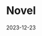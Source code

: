 ---
title: Novel
fulltitle: Novel

date: 2023-12-23

tags:
- 2023
characters:
- tzipora
categories:
- sketch
keywords:
- 2023

url: /stories/novel/

toc: false

image: /images/fullres/lingua.jpg
reddit:
print:
video:
caption: Tzipora suspects that the novel she thought was poorly translated may in fact just be a piece of shit.
---